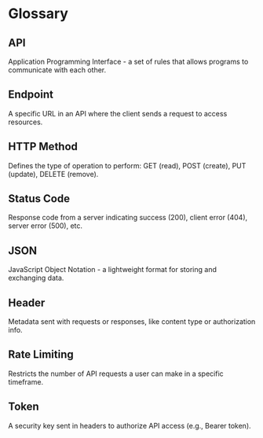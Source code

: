 # Glossary

## API
Application Programming Interface - a set of rules that allows programs to communicate with each other.

## Endpoint
A specific URL in an API where the client sends a request to access resources.

## HTTP Method
Defines the type of operation to perform: GET (read), POST (create), PUT (update), DELETE (remove).

## Status Code
Response code from a server indicating success (200), client error (404), server error (500), etc.

## JSON
JavaScript Object Notation - a lightweight format for storing and exchanging data.

## Header
Metadata sent with requests or responses, like content type or authorization info.

## Rate Limiting
Restricts the number of API requests a user can make in a specific timeframe.

## Token
A security key sent in headers to authorize API access (e.g., Bearer token).
